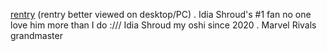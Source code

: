 [rentry](https://rentry.co/idiazuls) (rentry better viewed on desktop/PC) . Idia Shroud's #1 fan no one love him more than I do :/// Idia Shroud my oshi since 2020 . Marvel Rivals grandmaster

